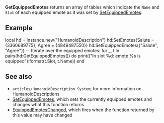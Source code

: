 **GetEquippedEmotes** returns an array of tables which indicate the `Name` and `Slot` of each equipped emote as it was set by [SetEquippedEmotes](https://developer.roblox.com/en-us/api-reference/function/HumanoidDescription/SetEquippedEmotes).

Example
-------

local hd = Instance.new("HumanoidDescription")
hd:SetEmotes{Salute = {3360689775}, Agree = {4849487550}}
hd:SetEquippedEmotes({"Salute", "Agree"})
-- Iterate over the equipped emotes:
for \_, t in pairs(hd:GetEquippedEmotes()) do
    print(("In slot %d: emote %s is equipped"):format(t.Slot, t.Name))
end

See also
--------

*   `articles/HumanoidDescription System`, for more information on HumanoidDescriptions
*   [SetEquippedEmotes](https://developer.roblox.com/en-us/api-reference/function/HumanoidDescription/SetEquippedEmotes), which sets the currently equipped emotes and changes what this function returns
*   [EquippedEmotesChanged](https://developer.roblox.com/en-us/api-reference/event/HumanoidDescription/EquippedEmotesChanged), which fires when the function returned by this value may have changed